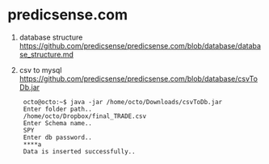 # predicsense.com
1. database structure https://github.com/predicsense/predicsense.com/blob/database/database_structure.md
2. csv to mysql https://github.com/predicsense/predicsense.com/blob/database/csvToDb.jar

        octo@octo:~$ java -jar /home/octo/Downloads/csvToDb.jar
        Enter folder path..
        /home/octo/Dropbox/final_TRADE.csv
        Enter Schema name..
        SPY
        Enter db password..
        ****a
        Data is inserted successfully..

